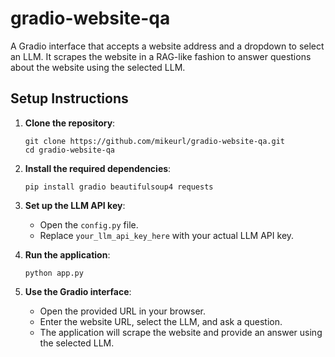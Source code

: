 # gradio-website-qa
A Gradio interface that accepts a website address and a dropdown to select an LLM. It scrapes the website in a RAG-like fashion to answer questions about the website using the selected LLM.

## Setup Instructions

1. **Clone the repository**:
   ```
   git clone https://github.com/mikeurl/gradio-website-qa.git
   cd gradio-website-qa
   ```

2. **Install the required dependencies**:
   ```
   pip install gradio beautifulsoup4 requests
   ```

3. **Set up the LLM API key**:
   - Open the `config.py` file.
   - Replace `your_llm_api_key_here` with your actual LLM API key.

4. **Run the application**:
   ```
   python app.py
   ```

5. **Use the Gradio interface**:
   - Open the provided URL in your browser.
   - Enter the website URL, select the LLM, and ask a question.
   - The application will scrape the website and provide an answer using the selected LLM.
